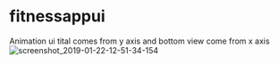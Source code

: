 # fitnessappui
Animation ui tital comes from y axis and bottom view come from x axis
[](url)
![screenshot_2019-01-22-12-51-34-154](https://user-images.githubusercontent.com/42437810/51518687-c1d3bf80-1e44-11e9-83c1-9dc3b96e91ff.jpeg)

